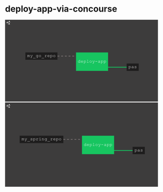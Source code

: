# deploy-app-via-concourse
![go app sample deploy](/img/go.png "Spring")
![spring app sample deploy](/img/spring.png "Spring")
